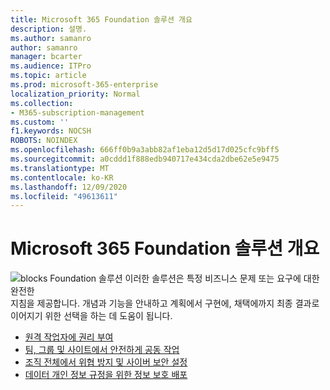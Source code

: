 ```yaml
---
title: Microsoft 365 Foundation 솔루션 개요
description: 설명.
ms.author: samanro
author: samanro
manager: bcarter
ms.audience: ITPro
ms.topic: article
ms.prod: microsoft-365-enterprise
localization_priority: Normal
ms.collection:
- M365-subscription-management
ms.custom: ''
f1.keywords: NOCSH
ROBOTS: NOINDEX
ms.openlocfilehash: 666ff0b9a3abb82af1eba12d5d17d025cfc9bff5
ms.sourcegitcommit: a0cddd1f888edb940717e434cda2dbe62e5e9475
ms.translationtype: MT
ms.contentlocale: ko-KR
ms.lasthandoff: 12/09/2020
ms.locfileid: "49613611"
---
```

# <a name="microsoft-365-foundation-solutions-overview"></a>Microsoft 365 Foundation 솔루션 개요

![blocks Foundation 솔루션 이러한 솔루션은 특정 비즈니스 문제 또는 요구에 대한 완전한 ](https://docs.microsoft.com/office/media/icons/blocks-blue.png)  지침을 제공합니다. 개념과 기능을 안내하고 계획에서 구현에, 채택에까지 최종 결과로 이어지기 위한 선택을 하는 데 도움이 됩니다.

- [원격 작업자에 권리 부여](empower-people-to-work-remotely.md)
- [팀, 그룹 및 사이트에서 안전하게 공동 작업](setup-secure-collaboration-with-teams.md)
- [조직 전체에서 위협 방지 및 사이버 보안 설정](deploy-threat-protection.md)
- [데이터 개인 정보 규정을 위한 정보 보호 배포](information-protection-deploy.md)
